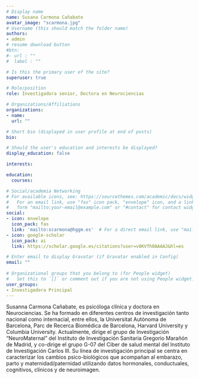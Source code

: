 ```yaml
---
# Display name
name: Susana Carmona Cañabate
avatar_image: "scarmona.jpg"
# Username (this should match the folder name)
authors:
- admin
# resume download button
#btn:
#- url : ""
#  label : ""

# Is this the primary user of the site?
superuser: true

# Role/position
role: Investigadora senior, Doctora en Neurociencias

# Organizations/Affiliations
organizations:
- name: 
  url: ""

# Short bio (displayed in user profile at end of posts)
bio:

# Should the user's education and interests be displayed?
display_education: false

interests:

education:
  courses:

# Social/academia Networking
# For available icons, see: https://sourcethemes.com/academic/docs/widgets/#icons
#   For an email link, use "fas" icon pack, "envelope" icon, and a link in the
#   form "mailto:your-email@example.com" or "#contact" for contact widget.
social:
- icon: envelope
  icon_pack: fas
  link: 'mailto:scarmona@hggm.es'  # For a direct email link, use "mailto:test@example.org".
- icon: google-scholar
  icon_pack: ai
  link: https://scholar.google.es/citations?user=v8KVfh0AAAAJ&hl=es

# Enter email to display Gravatar (if Gravatar enabled in Config)
email: ""
  
# Organizational groups that you belong to (for People widget)
#   Set this to `[]` or comment out if you are not using People widget.  
user_groups:
- Investigadora Principal
---
```


Susanna Carmona Cañabate, es psicóloga clínica y doctora en Neurociencias. Se ha formado en diferentes centros de investigación tanto nacional como internacial, entre ellos, la Universitat Autònoma de Barcelona, Parc de Recerca Biomédica de Barcelona, Harvard University y Columbia University. Actualmente, dirige el grupo de Investigación “NeuroMaternal” del Instituto de Investigación Sanitaria Gregorio Marañón de Madrid, y co-dirige el grupo G-07 del Ciber de salud mental del Instituto de Investigación Carlos III. Su línea de investigación principal se centra en caracterizar los cambios psico-biológicos que acompañan al embarazo, parto y maternidad/paternidad utilizando datos hormonales, conductuales, cognitivos, clínicos y de neuroimagen. 
